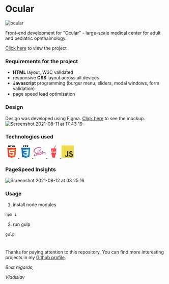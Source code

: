 # Ocular


<img width="180" alt="ocular" src="https://ocular.com.ua/wp-content/uploads/2021/03/logo.svg">

Front-end development for "Ocular" - large-scale medical center for adult and pediatric ophthalmology.



[Click here](https://vladislavdegtyarenko.github.io/Ocular/html/dist/) to view the project

### Requirements for the project
- **HTML** layout, W3C validated
- responsive **CSS** layout across all devices
- **Javascript** programming (burger menu, sliders, modal windows, form validation)
- page speed load optimization

### Design
Design was developed using Figma. [Click here](https://www.figma.com/file/KvCvSEBDq2FtCCQIU59UwA/Ocular-LP-Copy) to see the mockup.
<img width="1336" alt="Screenshot 2021-08-11 at 17 43 19" src="https://user-images.githubusercontent.com/62521930/129050374-d12665bc-3e41-4e6f-8ee2-421814022853.png">



### Technologies used
<p align="left">
  <a href="https://www.w3.org/html/" target="_blank"> <img src="https://raw.githubusercontent.com/devicons/devicon/master/icons/html5/html5-original-wordmark.svg" alt="html5" width="40" height="40"/> </a> <a href="https://www.w3schools.com/css/" target="_blank"> <img src="https://raw.githubusercontent.com/devicons/devicon/master/icons/css3/css3-original-wordmark.svg" alt="css3" width="40" height="40"/> </a> <a href="https://sass-lang.com" target="_blank"> <img src="https://raw.githubusercontent.com/devicons/devicon/master/icons/sass/sass-original.svg" alt="sass" width="40" height="40"/> </a> <a href="https://gulpjs.com" target="_blank"> <img src="https://raw.githubusercontent.com/devicons/devicon/master/icons/gulp/gulp-plain.svg" alt="gulp" width="40" height="40"/> </a> <a href="https://developer.mozilla.org/en-US/docs/Web/JavaScript" target="_blank"> <img src="https://raw.githubusercontent.com/devicons/devicon/master/icons/javascript/javascript-original.svg" alt="javascript" width="40" height="40"/> </a> 
</p>

### PageSpeed Insights
<img width="580" alt="Screenshot 2021-08-12 at 03 25 16" src="https://user-images.githubusercontent.com/62521930/129120164-3f2aa8ea-7483-4c12-b49b-723b47ec737c.png">



### Usage

1. install node modules
```bash
npm i
```

2. run gulp
```bash
gulp
```

#

Thanks for paying attention to this repository. You can find more interesting projects in my [Github profile]().

*Best regards,*

*Vladislav*
